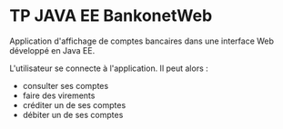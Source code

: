 <h1>TP JAVA EE BankonetWeb</h1>

<p>Application d'affichage de comptes bancaires dans une interface Web développé en Java EE.</p>
<p>L'utilisateur se connecte à l'application. Il peut alors :</p>
<ul>
  <li>consulter ses comptes</li>
  <li>faire des virements</li>
  <li>créditer un de ses comptes</li>
  <li>débiter un de ses comptes</li>
</ul>
